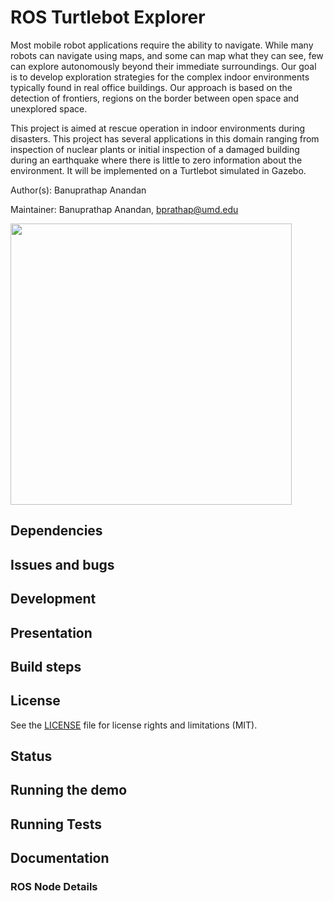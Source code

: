
# ROS Turtlebot Explorer

Most mobile robot applications require the ability to navigate. While many robots can navigate using maps, and some can map what they can see, few can explore autonomously beyond their immediate surroundings. Our goal is to develop exploration strategies for the complex indoor environments typically found in real office buildings. Our approach is based on the detection of frontiers, regions on the border between open space and unexplored space.

This project is aimed at rescue operation in indoor environments during disasters. This project has several applications in this domain ranging from inspection of nuclear plants or initial inspection of a damaged building during an earthquake where there is little to zero information about the environment. It will be implemented on a Turtlebot simulated in Gazebo.


Author(s): Banuprathap Anandan

Maintainer: Banuprathap Anandan, bprathap@umd.edu

<img src="http://s9.postimg.org/aah3joxv3/image.jpg" width="450">

## Dependencies


## Issues and bugs


## Development


## Presentation


## Build steps


## License

See the [LICENSE](https://github.com/banuprathap/turtlebot_explorer/blob/master/LICENSE) file for license rights and limitations (MIT).

## Status


## Running the demo


## Running Tests


## Documentation


### ROS Node Details



